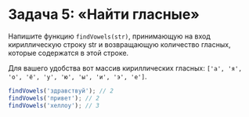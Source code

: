 # Задача 5: «Найти гласные»

Напишите функцию `findVowels(str)`, принимающую на вход кириллическую строку str и возвращающую количество гласных, которые содержатся в этой строке.

Для вашего удобства вот массив кириллических гласных: `['а', 'я', 'о', 'ё', 'у', 'ю', 'ы', 'и', 'э', 'е']`.

```javascript
findVowels('здравствуй'); // 2
findVowels('привет'); // 2
findVowels('хеллоу'); // 3
```
